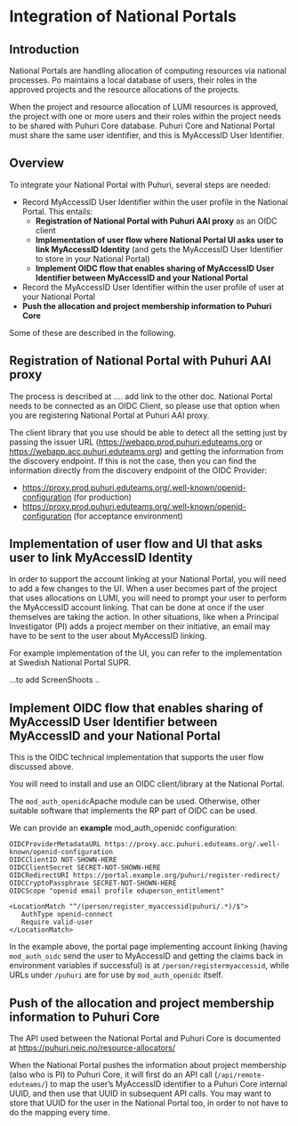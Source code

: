 # Integration of National Portals

## Introduction

National Portals are handling allocation of computing resources via national processes. Po maintains a local database of users, their roles in the approved projects and the resource allocations of the projects. 

When the project and resource allocation of LUMI resources is approved, the project with one or more users and their roles within the project needs to be shared with Puhuri Core database. Puhuri Core and National Portal must share the same user identifier, and this is MyAccessID User Identifier.
 
## Overview
 
To integrate your National Portal with Puhuri, several steps are needed: 
- Record MyAccessID User Identifier within the user profile in the National Portal. This entails: 
    - **Registration of National Portal with Puhuri AAI proxy** as an OIDC client
    - **Implementation of user flow where National Portal UI asks user to link MyAccessID Identity** (and gets the MyAccessID User Identifier to store in your National Portal)
    - **Implement OIDC flow that enables sharing of MyAccessID User Identifier between MyAccessID and your National Portal**
- Record the MyAccessID User Identifier within the user profile of user at your National Portal 
- **Push the allocation and project membership information to Puhuri Core**

Some of these are described in the following. 

## Registration of National Portal with Puhuri AAI proxy 

The process is described at .... add link to the other doc. National Portal needs to be connected as an OIDC Client, so please use that option when you are registering National Portal at Puhuri AAI proxy. 

The client library that you use should be able to detect all the setting just by passing the issuer URL (https://webapp.prod.puhuri.eduteams.org or https://webapp.acc.puhuri.eduteams.org) and getting the information from the discovery endpoint. If this is not the case, then you can find the information directly from the discovery endpoint of the OIDC Provider:

- https://proxy.prod.puhuri.eduteams.org/.well-known/openid-configuration (for production)
- https://proxy.prod.puhuri.eduteams.org/.well-known/openid-configuration (for acceptance environment)

## Implementation of user flow and UI that asks user to link MyAccessID Identity

In order to support the account linking at your National Portal, you will need to add a few changes to the UI. When a user becomes part of the project that uses allocations on LUMI, you will need to prompt your user to perform the MyAccessID account linking. That can be done at once if the user themselves are taking the action. In other situations, like when a Principal Investigator (PI) adds a project member on their initiative, an email may have to be sent to the user about MyAccessID linking.

For example implementation of the UI, you can refer to the implementation at Swedish National Portal SUPR. 

...to add ScreenShoots .. 

## Implement OIDC flow that enables sharing of MyAccessID User Identifier between MyAccessID and your National Portal

This is the OIDC technical implementation that supports the user flow discussed above.

You will need to install and use an OIDC client/library at the National Portal. 

The `mod_auth_openidc`Apache module can be used. Otherwise, other suitable software that implements the RP part of OIDC can be used. 

We can provide an **example** mod_auth_openidc configuration:

```
OIDCProviderMetadataURL https://proxy.acc.puhuri.eduteams.org/.well-known/openid-configuration
OIDCClientID NOT-SHOWN-HERE
OIDCClientSecret SECRET-NOT-SHOWN-HERE
OIDCRedirectURI https://portal.example.org/puhuri/register-redirect/
OIDCCryptoPassphrase SECRET-NOT-SHOWN-HERE
OIDCScope "openid email profile eduperson_entitlement"

<LocationMatch "^/(person/register_myaccessid|puhuri/.*)/$">
   AuthType openid-connect
   Require valid-user
</LocationMatch>
```

In the example above, the portal page implementing account linking (having `mod_auth_oidc` send the user to MyAccessID and getting the claims back in environment variables if successful) is at `/person/registermyaccessid`, while URLs under `/puhuri` are for use by `mod_auth_openidc` itself.



## Push of the allocation and project membership information to Puhuri Core

The API used between the National Portal and Puhuri Core is documented at https://puhuri.neic.no/resource-allocators/

When the National Portal pushes the information about project membership (also who is PI) to Puhuri Core, it will first do an API call (`/api/remote-eduteams/`) to map the user’s MyAccessID identifier to a Puhuri Core internal UUID, and then use that UUID in subsequent API calls. You may want to store that UUID for the user in the National Portal too, in order to not have to do the mapping every time.






